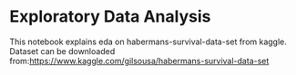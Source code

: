 # Exploratory Data Analysis
This notebook explains eda on habermans-survival-data-set from kaggle.
Dataset can be downloaded from:https://www.kaggle.com/gilsousa/habermans-survival-data-set
